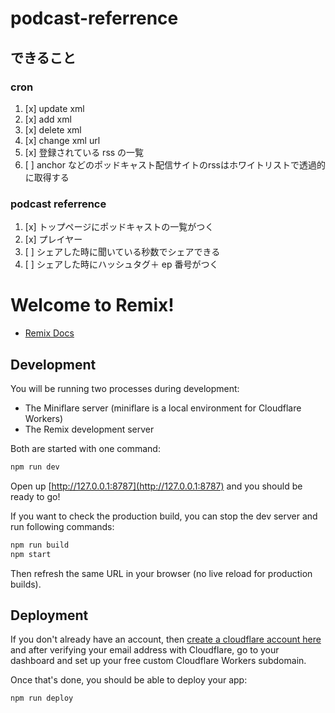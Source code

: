 # podcast-referrence

## できること

### cron

1. [x] update xml
1. [x] add xml
1. [x] delete xml
1. [x] change xml url
1. [x] 登録されている rss の一覧
1. [ ] anchor などのポッドキャスト配信サイトのrssはホワイトリストで透過的に取得する

### podcast referrence

1. [x] トップページにポッドキャストの一覧がつく
1. [x] プレイヤー
1. [ ] シェアした時に聞いている秒数でシェアできる
1. [ ] シェアした時にハッシュタグ＋ ep 番号がつく

# Welcome to Remix!

- [Remix Docs](https://remix.run/docs)

## Development

You will be running two processes during development:

- The Miniflare server (miniflare is a local environment for Cloudflare Workers)
- The Remix development server

Both are started with one command:

```sh
npm run dev
```

Open up [http://127.0.0.1:8787](http://127.0.0.1:8787) and you should be ready to go!

If you want to check the production build, you can stop the dev server and run following commands:

```sh
npm run build
npm start
```

Then refresh the same URL in your browser (no live reload for production builds).

## Deployment

If you don't already have an account, then [create a cloudflare account here](https://dash.cloudflare.com/sign-up) and after verifying your email address with Cloudflare, go to your dashboard and set up your free custom Cloudflare Workers subdomain.

Once that's done, you should be able to deploy your app:

```sh
npm run deploy
```
